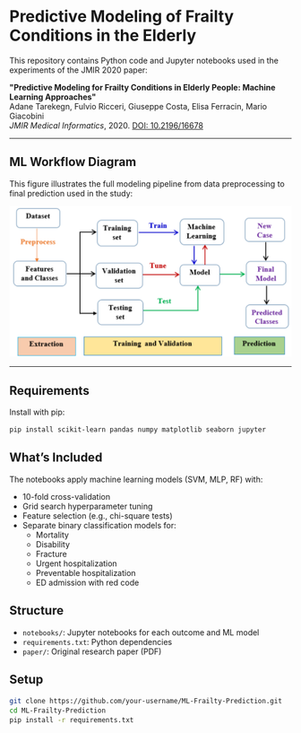 # Predictive Modeling of Frailty Conditions in the Elderly

This repository contains Python code and Jupyter notebooks used in the experiments of  the JMIR 2020 paper:

**"Predictive Modeling for Frailty Conditions in Elderly People: Machine Learning Approaches"**  
Adane Tarekegn, Fulvio Ricceri, Giuseppe Costa, Elisa Ferracin, Mario Giacobini  
*JMIR Medical Informatics*, 2020. [DOI: 10.2196/16678](https://doi.org/10.2196/16678)

---
## ML Workflow Diagram

This figure illustrates the full modeling pipeline from data preprocessing to final prediction used in the study:

![Frailty ML Workflow](figures/frailty-ml-workflow.png)

---
## Requirements

Install with pip:

```bash
pip install scikit-learn pandas numpy matplotlib seaborn jupyter
```


## What’s Included

The notebooks apply machine learning models (SVM, MLP, RF) with:
- 10-fold cross-validation
- Grid search hyperparameter tuning
- Feature selection (e.g., chi-square tests)
- Separate binary classification models for:
  - Mortality
  - Disability
  - Fracture
  - Urgent hospitalization
  - Preventable hospitalization
  - ED admission with red code

## Structure

- `notebooks/`: Jupyter notebooks for each outcome and ML model
- `requirements.txt`: Python dependencies
- `paper/`: Original research paper (PDF)

## Setup

```bash
git clone https://github.com/your-username/ML-Frailty-Prediction.git
cd ML-Frailty-Prediction
pip install -r requirements.txt
